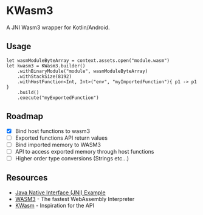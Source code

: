 # KWasm3

A JNI Wasm3 wrapper for Kotlin/Android.

## Usage

```
let wasmModuleByteArray = context.assets.open("module.wasm")
let kwasm3 = KWasm3.builder()
    .withBinaryModule("module", wasmModuleByteArray)
    .withStackSize(8192)
    .withHostFunction<Int, Int>("env", "myImportedFunction"){ p1 -> p1 }
    .build()
    .execute("myExportedFunction")
```

## Roadmap
- [x] Bind host functions to wasm3
- [ ] Exported functions API return values
- [ ] Bind imported memory to WASM3
- [ ] API to access exported memory through host functions
- [ ] Higher order type conversions (Strings etc...)

## Resources

* [Java Native Interface (JNI) Example](https://www.protechtraining.com/blog/post/java-native-interface-jni-example-65)
* [WASM3](https://github.com/wasm3/wasm3) - The fastest WebAssembly Interpreter
* [KWasm](https://github.com/jasonwyatt/KWasm) - Inspiration for the API
